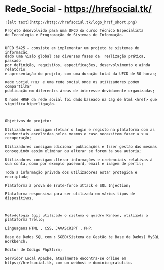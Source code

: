 # Rede_Social - https://hrefsocial.tk/

    ![alt text](http://http://hrefsocial.tk/logo_href_short.png)

    Projeto desevolvido para uma UFCD do curso Técnico Especialista 
    de Tecnologia e Programação de Sistemas de Informação.
    
    
    UFCD 5425 – consiste em implementar um projeto de sistemas de informação, 
    dado uma visão global das diversas fases da  realização prática, passado 
    por definição, requisitos, especificações, desenvolvimento e ainda relatório 
    e apresentação do projeto, com uma duração total da UFCD de 50 horas;    
    
    Rede Social HREF é uma rede social onde os utilizadores podem compartilhar 
    publicação em diferentes áreas de interesse devidamente organizadas;
    
    O nome HREF da rede social foi dado baseado na tag de html <href> que significa hiperligação.
    


    Objetivos do projeto:

    Utilizadores consigam efetuar o login e registo na plataforma com as credenciais escolhidas pelos mesmos e caso necessitem fazer a sua recuperação;
    
    Utilizadores consigam adicionar publicações e fazer gestão das mesmas conseguindo assim eliminar ou alterar se forem da sua autoria;
    
    Utilizadores consigam alterar informações e credenciais relativas à sua conta, como por exemplo password, email e imagem de perfil;
    
    Toda a informação privada dos utilizadores estar protegida e encriptada;
    
    Plataforma à prova de Brute-force attack e SQL Injection;
    
    Plataforma responsiva para ser utilizada em vários tipos de dispositivos.



    Metodologia ágil utilizado o sistema e quadro Kanban, utilizada a plataforma Trello;
    
    Linguagens HTML , CSS, JAVASCRIPT , PHP;
    
    Base de Dados SQL com o SGBD(Sistema de Gestão de Base de Dados) MySQL Workbench;
    
    Editor de Código PhpStorm;
    
    Servidor Local Apache, atualmente encontra-se online em https://hrefsocial.tk, com um webhost e dominio gratutito.
